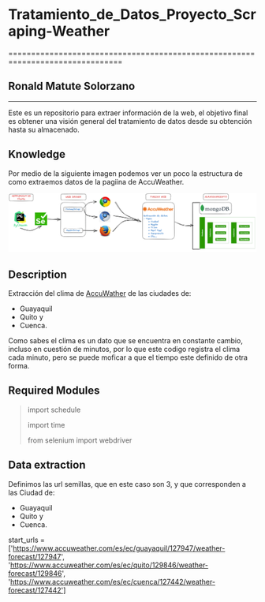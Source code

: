 # Tratamiento_de_Datos_Proyecto_Scraping-Weather

===============================================================================
## Ronald Matute Solorzano

-----

Este es un repositorio para extraer información de la web, el objetivo final es obtener una visión general del tratamiento de datos desde su obtención hasta su almacenado.

## Knowledge
Por medio de la siguiente imagen podemos ver un poco la estructura de como extraemos datos de la pagiina de AccuWeather.

![img.png](Imagenes/img.png)

## Description

Extracción del clima de [AccuWather](https://www.accuweather.com/) de las ciudades de:
* Guayaquil 
* Quito y 
* Cuenca.

Como sabes el clima es un dato que se encuentra en constante cambio, incluso en cuestión de minutos, por lo que este codigo registra el clima cada 
minuto, pero se puede moficar a que el tiempo este definido de otra forma.

## Required Modules

>import schedule<p>
>import time<p>
>from selenium import webdriver

## Data extraction
Definimos las url semillas, que en este caso son 3, y que corresponden a las Ciudad de:
* Guayaquil 
* Quito y 
* Cuenca.
        
start_urls = ['https://www.accuweather.com/es/ec/guayaquil/127947/weather-forecast/127947',
              'https://www.accuweather.com/es/ec/quito/129846/weather-forecast/129846',
              'https://www.accuweather.com/es/ec/cuenca/127442/weather-forecast/127442']

